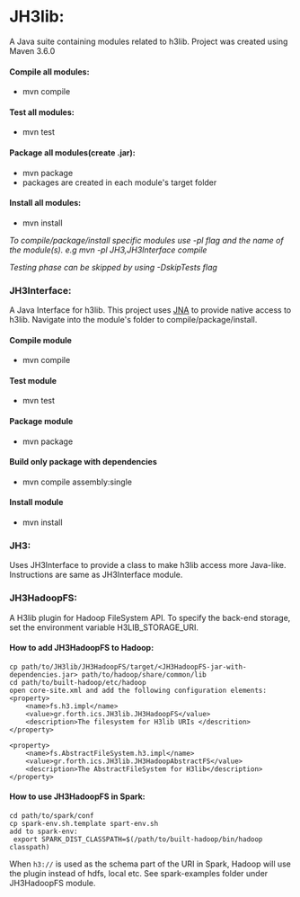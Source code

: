 # JH3lib: 
A Java suite containing modules related to h3lib. Project was created using Maven 3.6.0

#### Compile all modules:
- mvn compile

#### Test all modules:
- mvn test

#### Package all modules(create  .jar):
- mvn package
- packages are created in each module's target folder

#### Install all modules:
- mvn install


*To compile/package/install specific modules use -pl flag and the name of the module(s). 
e.g mvn -pl JH3,JH3Interface compile*

*Testing phase can be skipped by using -DskipTests flag*

### JH3Interface: 
A Java Interface for h3lib. This project uses [JNA](https://github.com/java-native-access/jna) to provide native access
 to h3lib. Navigate into the module's folder to compile/package/install.

#### Compile module
- mvn compile

#### Test module
- mvn test 

#### Package module
- mvn package 

#### Build only package with dependencies
- mvn compile assembly:single

#### Install module
- mvn install
 
### JH3:
Uses JH3Interface to provide a class to make h3lib access more Java-like. 
Instructions are same as JH3Interface module.

### JH3HadoopFS:
A H3lib plugin for Hadoop FileSystem API.
To specify the back-end storage, set the environment variable H3LIB\_STORAGE\_URI.
#### How to add JH3HadoopFS to Hadoop:
```$xslt
cp path/to/JH3lib/JH3HadoopFS/target/<JH3HadoopFS-jar-with-dependencies.jar> path/to/hadoop/share/common/lib
cd path/to/built-hadoop/etc/hadoop
open core-site.xml and add the following configuration elements:
<property>
    <name>fs.h3.impl</name>
    <value>gr.forth.ics.JH3lib.JH3HadoopFS</value>
    <description>The filesystem for H3lib URIs </descrition>
</property>

<property>
    <name>fs.AbstractFileSystem.h3.impl</name>
    <value>gr.forth.ics.JH3lib.JH3HadoopAbstractFS</value>
    <description>The AbstractFileSystem for H3lib</description>
</property>
```

#### How to use JH3HadoopFS in Spark:
```$xslt
cd path/to/spark/conf
cp spark-env.sh.template spart-env.sh
add to spark-env:
 export SPARK_DIST_CLASSPATH=$(/path/to/built-hadoop/bin/hadoop classpath)
```
When ``h3://`` is used as the schema part of the URI in Spark, 
Hadoop will use the plugin instead of hdfs, local etc.
See spark-examples folder under JH3HadoopFS module.
